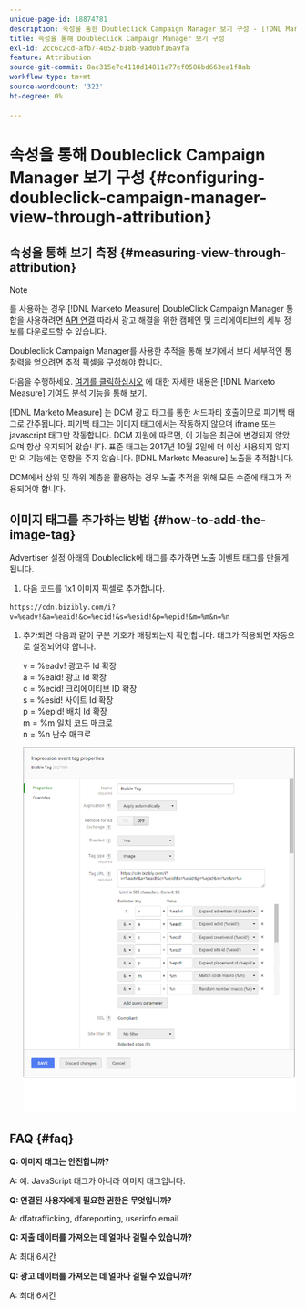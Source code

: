 ```yaml
---
unique-page-id: 18874781
description: 속성을 통한 Doubleclick Campaign Manager 보기 구성 - [!DNL Marketo Measure] - 제품 설명서
title: 속성을 통해 Doubleclick Campaign Manager 보기 구성
exl-id: 2cc6c2cd-afb7-4052-b18b-9ad0bf16a9fa
feature: Attribution
source-git-commit: 8ac315e7c4110d14811e77ef0586bd663ea1f8ab
workflow-type: tm+mt
source-wordcount: '322'
ht-degree: 0%

---
```


# 속성을 통해 Doubleclick Campaign Manager 보기 구성 {#configuring-doubleclick-campaign-manager-view-through-attribution}

## 속성을 통해 보기 측정 {#measuring-view-through-attribution}

>[!NOTE]
>
>를 사용하는 경우 [!DNL Marketo Measure] DoubleClick Campaign Manager 통합을 사용하려면 [API 연결](/help/api-connections/utilizing-marketo-measures-api-connections/integrated-ad-platforms.md#how-to-connect-ad-platforms) 따라서 광고 해결을 위한 캠페인 및 크리에이티브의 세부 정보를 다운로드할 수 있습니다.

Doubleclick Campaign Manager를 사용한 추적을 통해 보기에서 보다 세부적인 통찰력을 얻으려면 추적 픽셀을 구성해야 합니다.

다음을 수행하세요. [여기를 클릭하십시오](/help/advanced-marketo-measure-features/view-through-attribution/marketo-measure-view-through-attribution-faq.md) 에 대한 자세한 내용은 [!DNL Marketo Measure] 기여도 분석 기능을 통해 보기.

[!DNL Marketo Measure] 는 DCM 광고 태그를 통한 서드파티 호출이므로 피기백 태그로 간주됩니다. 피기백 태그는 이미지 태그에서는 작동하지 않으며 iframe 또는 javascript 태그만 작동합니다. DCM 지원에 따르면, 이 기능은 최근에 변경되지 않았으며 항상 유지되어 왔습니다. 표준 태그는 2017년 10월 2일에 더 이상 사용되지 않지만 의 기능에는 영향을 주지 않습니다. [!DNL Marketo Measure] 노출을 추적합니다.

DCM에서 상위 및 하위 계층을 활용하는 경우 노출 추적을 위해 모든 수준에 태그가 적용되어야 합니다.

## 이미지 태그를 추가하는 방법 {#how-to-add-the-image-tag}

Advertiser 설정 아래의 Doubleclick에 태그를 추가하면 노출 이벤트 태그를 만들게 됩니다.

1. 다음 코드를 1x1 이미지 픽셀로 추가합니다.

`https://cdn.bizibly.com/i?v=%eadv!&a=%eaid!&c=%ecid!&s=%esid!&p=%epid!&m=%m&n=%n`

1. 추가되면 다음과 같이 구분 기호가 매핑되는지 확인합니다. 태그가 적용되면 자동으로 설정되어야 합니다.

   v = %eadv! 광고주 Id 확장\
   a = %eaid! 광고 Id 확장\
   c = %ecid! 크리에이티브 ID 확장\
   s = %esid! 사이트 Id 확장\
   p = %epid! 배치 Id 확장\
   m = %m 일치 코드 매크로\
   n = %n 난수 매크로

   ![](assets/1.png)

## FAQ {#faq}

**Q: 이미지 태그는 안전합니까?**

A: 예. JavaScript 태그가 아니라 이미지 태그입니다.

**Q: 연결된 사용자에게 필요한 권한은 무엇입니까?**

A: dfatrafficking, dfareporting, userinfo.email

**Q: 지출 데이터를 가져오는 데 얼마나 걸릴 수 있습니까?**

A: 최대 6시간

**Q: 광고 데이터를 가져오는 데 얼마나 걸릴 수 있습니까?**

A: 최대 6시간
